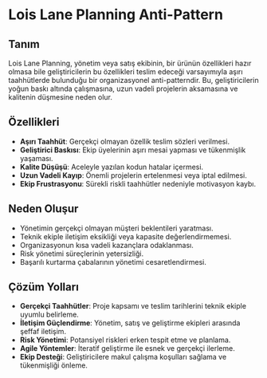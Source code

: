 # Lois Lane Planning Anti-Pattern

## Tanım
Lois Lane Planning, yönetim veya satış ekibinin, bir ürünün özellikleri hazır olmasa bile geliştiricilerin bu özellikleri teslim edeceği varsayımıyla aşırı taahhütlerde bulunduğu bir organizasyonel anti-patterndir. Bu, geliştiricilerin yoğun baskı altında çalışmasına, uzun vadeli projelerin aksamasına ve kalitenin düşmesine neden olur.

## Özellikleri
- **Aşırı Taahhüt**: Gerçekçi olmayan özellik teslim sözleri verilmesi.
- **Geliştirici Baskısı**: Ekip üyelerinin aşırı mesai yapması ve tükenmişlik yaşaması.
- **Kalite Düşüşü**: Aceleyle yazılan kodun hatalar içermesi.
- **Uzun Vadeli Kayıp**: Önemli projelerin ertelenmesi veya iptal edilmesi.
- **Ekip Frustrasyonu**: Sürekli riskli taahhütler nedeniyle motivasyon kaybı.

## Neden Oluşur
- Yönetimin gerçekçi olmayan müşteri beklentileri yaratması.
- Teknik ekiple iletişim eksikliği veya kapasite değerlendirmemesi.
- Organizasyonun kısa vadeli kazançlara odaklanması.
- Risk yönetimi süreçlerinin yetersizliği.
- Başarılı kurtarma çabalarının yönetimi cesaretlendirmesi.

## Çözüm Yolları
- **Gerçekçi Taahhütler**: Proje kapsamı ve teslim tarihlerini teknik ekiple uyumlu belirleme.
- **İletişim Güçlendirme**: Yönetim, satış ve geliştirme ekipleri arasında şeffaf iletişim.
- **Risk Yönetimi**: Potansiyel riskleri erken tespit etme ve planlama.
- **Agile Yöntemler**: İteratif geliştirme ile esnek ve gerçekçi ilerleme.
- **Ekip Desteği**: Geliştiricilere makul çalışma koşulları sağlama ve tükenmişliği önleme.